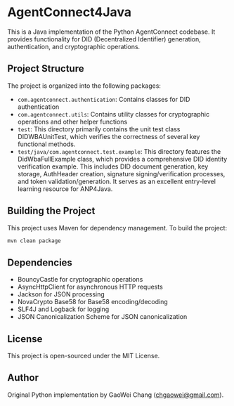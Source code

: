 # AgentConnect4Java

This is a Java implementation of the Python AgentConnect codebase. It provides functionality for DID (Decentralized Identifier) generation, authentication, and cryptographic operations.

## Project Structure

The project is organized into the following packages:

- `com.agentconnect.authentication`: Contains classes for DID authentication
- `com.agentconnect.utils`: Contains utility classes for cryptographic operations and other helper functions
- `test`: This directory primarily contains the unit test class DIDWBAUnitTest, which verifies the correctness of several key functional methods.
- `test/java/com.agentconnect.test.example`: This directory features the DidWbaFullExample class, which provides a comprehensive DID identity verification example. This includes DID document generation, key storage, AuthHeader creation, signature signing/verification processes, and token validation/generation. It serves as an excellent entry-level learning resource for ANP4Java.
## Building the Project

This project uses Maven for dependency management. To build the project:

```bash
mvn clean package
```

## Dependencies

- BouncyCastle for cryptographic operations
- AsyncHttpClient for asynchronous HTTP requests
- Jackson for JSON processing
- NovaCrypto Base58 for Base58 encoding/decoding
- SLF4J and Logback for logging
- JSON Canonicalization Scheme for JSON canonicalization

## License

This project is open-sourced under the MIT License.

## Author

Original Python implementation by GaoWei Chang (chgaowei@gmail.com).
